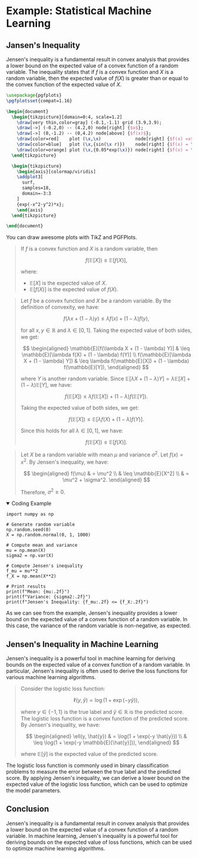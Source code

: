 # Example: Statistical Machine Learning

## Jansen's Inequality

Jensen's inequality is a fundamental result in convex analysis that provides a lower bound on the expected value of a convex function of a random variable. The inequality states that if $f$ is a convex function and $X$ is a random variable, then the expected value of $f(X)$ is greater than or equal to the convex function of the expected value of $X$.

```tikz
\usepackage{pgfplots}
\pgfplotsset{compat=1.16}

\begin{document}
  \begin{tikzpicture}[domain=0:4, scale=1.2]
    \draw[very thin,color=gray] (-0.1,-1.1) grid (3.9,3.9);
    \draw[->] (-0.2,0) -- (4.2,0) node[right] {$x$};
    \draw[->] (0,-1.2) -- (0,4.2) node[above] {$f(x)$};
    \draw[color=red]    plot (\x,\x)             node[right] {$f(x) =x$};
    \draw[color=blue]   plot (\x,{sin(\x r)})    node[right] {$f(x) = \sin x$};
    \draw[color=orange] plot (\x,{0.05*exp(\x)}) node[right] {$f(x) = \frac{1}{20} \mathrm e^x$};
  \end{tikzpicture}

  \begin{tikzpicture}
    \begin{axis}[colormap/viridis]
    \addplot3[
      surf,
      samples=18,
      domain=-3:3
    ]
    {exp(-x^2-y^2)*x};
    \end{axis}
  \end{tikzpicture}

\end{document}
```

<span class="caption">
You can draw awesome plots with TikZ and PGFPlots.
</span>

<blockquote class="theorem">

If $f$ is a convex function and $X$ is a random variable, then

$$
f(\mathbb{E}[X]) \leq \mathbb{E}[f(X)],
$$

where:

-   $\mathbb{E}[X]$ is the expected value of $X$.
-   $\mathbb{E}[f(X)]$ is the expected value of $f(X)$.

</blockquote>

<blockquote class="proof">

Let $f$ be a convex function and $X$ be a random variable. By the definition of convexity, we have:

$$
f(\lambda x + (1 - \lambda) y) \leq \lambda f(x) + (1 - \lambda) f(y),
$$

for all $x, y \in \mathbb{R}$ and $\lambda \in [0, 1]$. Taking the expected value of both sides, we get:

$$
\begin{aligned}
\mathbb{E}[f(\lambda X + (1 - \lambda) Y)] & \leq \mathbb{E}[\lambda f(X) + (1 - \lambda) f(Y)] \\
f(\mathbb{E}[\lambda X + (1 - \lambda) Y]) & \leq \lambda f(\mathbb{E}[X]) + (1 - \lambda) f(\mathbb{E}[Y]),
\end{aligned}
$$

where $Y$ is another random variable. Since $\mathbb{E}[\lambda X + (1 - \lambda) Y] = \lambda \mathbb{E}[X] + (1 - \lambda) \mathbb{E}[Y]$, we have:

$$
f(\mathbb{E}[X]) \leq \lambda f(\mathbb{E}[X]) + (1 - \lambda) f(\mathbb{E}[Y]).
$$

Taking the expected value of both sides, we get:

$$
f(\mathbb{E}[X]) \leq \mathbb{E}[\lambda f(X) + (1 - \lambda) f(Y)].
$$

Since this holds for all $\lambda \in [0, 1]$, we have:

$$
f(\mathbb{E}[X]) \leq \mathbb{E}[f(X)].
$$

</blockquote>

<blockquote class="example">

Let $X$ be a random variable with mean $\mu$ and variance $\sigma^2$. Let $f(x) = x^2$. By Jensen's inequality, we have:

$$
\begin{aligned}
f(\mu) & = \mu^2 \\
& \leq \mathbb{E}[X^2] \\
& = \mu^2 + \sigma^2.
\end{aligned}
$$

Therefore, $\sigma^2 \geq 0$.

</blockquote>

<details open>
<summary>Coding Example</summary>

```execute-python
import numpy as np

# Generate random variable
np.random.seed(0)
X = np.random.normal(0, 1, 1000)

# Compute mean and variance
mu = np.mean(X)
sigma2 = np.var(X)

# Compute Jensen's inequality
f_mu = mu**2
f_X = np.mean(X**2)

# Print results
print(f"Mean: {mu:.2f}")
print(f"Variance: {sigma2:.2f}")
print(f"Jensen's Inequality: {f_mu:.2f} <= {f_X:.2f}")
```

</details>

As we can see from the example, Jensen's inequality provides a lower bound on the expected value of a convex function of a random variable. In this case, the variance of the random variable is non-negative, as expected.

## Jensen's Inequality in Machine Learning

Jensen's inequality is a powerful tool in machine learning for deriving bounds on the expected value of a convex function of a random variable. In particular, Jensen's inequality is often used to derive the loss functions for various machine learning algorithms.

<blockquote class="example">

Consider the logistic loss function:

$$
\ell(y, \hat{y}) = \log(1 + \exp(-y \hat{y})),
$$

where $y \in \{-1, 1\}$ is the true label and $\hat{y} \in \mathbb{R}$ is the predicted score. The logistic loss function is a convex function of the predicted score. By Jensen's inequality, we have:

$$
\begin{aligned}
\ell(y, \hat{y}) & = \log(1 + \exp(-y \hat{y})) \\
& \leq \log(1 + \exp(-y \mathbb{E}[\hat{y}])),
\end{aligned}
$$

where $\mathbb{E}[\hat{y}]$ is the expected value of the predicted score.

</blockquote>

The logistic loss function is commonly used in binary classification problems to measure the error between the true label and the predicted score. By applying Jensen's inequality, we can derive a lower bound on the expected value of the logistic loss function, which can be used to optimize the model parameters.

## Conclusion

Jensen's inequality is a fundamental result in convex analysis that provides a lower bound on the expected value of a convex function of a random variable. In machine learning, Jensen's inequality is a powerful tool for deriving bounds on the expected value of loss functions, which can be used to optimize machine learning algorithms.
